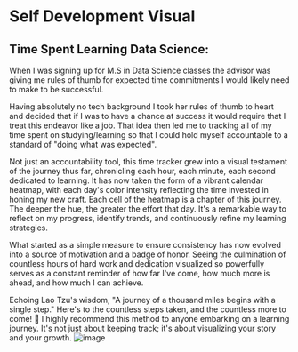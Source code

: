# Self Development Visual

## Time Spent Learning Data Science:

When I was signing up for M.S in Data Science classes the advisor was giving me rules of thumb for expected time commitments I would 
likely need to make to be successful. 

Having absolutely no tech background I took her rules of thumb to heart and decided that if I was to have a chance at success it would
require that I treat this endeavor like a job. That idea then led me to tracking all of my time spent on studying/learning so that I could
hold myself accountable to a standard of "doing what was expected".

Not just an accountability tool, this time tracker grew into a visual testament of the journey thus far, chronicling each hour, each minute, each second dedicated to learning. It has now taken the form of a vibrant calendar heatmap, with each day's color intensity reflecting the time invested in honing my new craft.
Each cell of the heatmap is a chapter of this journey. The deeper the hue, the greater the effort that day. It's a remarkable way to reflect on my progress, identify trends, and continuously refine my learning strategies.

What started as a simple measure to ensure consistency has now evolved into a source of motivation and a badge of honor. Seeing the culmination of countless hours of hard work and dedication visualized so powerfully serves as a constant reminder of how far I've come, how much more is ahead, and how much I can achieve.

Echoing Lao Tzu's wisdom, "A journey of a thousand miles begins with a single step." Here's to the countless steps taken, and the countless more to come! 🚀
I highly recommend this method to anyone embarking on a learning journey. It's not just about keeping track; it's about visualizing your story and your growth.
![image](https://github.com/joeyhdz/Self_Dev_EDA/assets/81498617/9f9a7d08-7fc8-4249-8421-9a1a3398034e)

